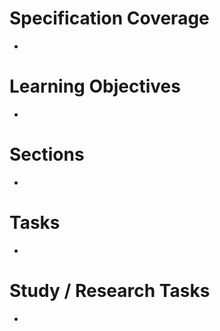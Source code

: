 # Specification Coverage
- 

# Learning Objectives
- 

# Sections
- 

# Tasks
- 
# Study / Research Tasks
- 